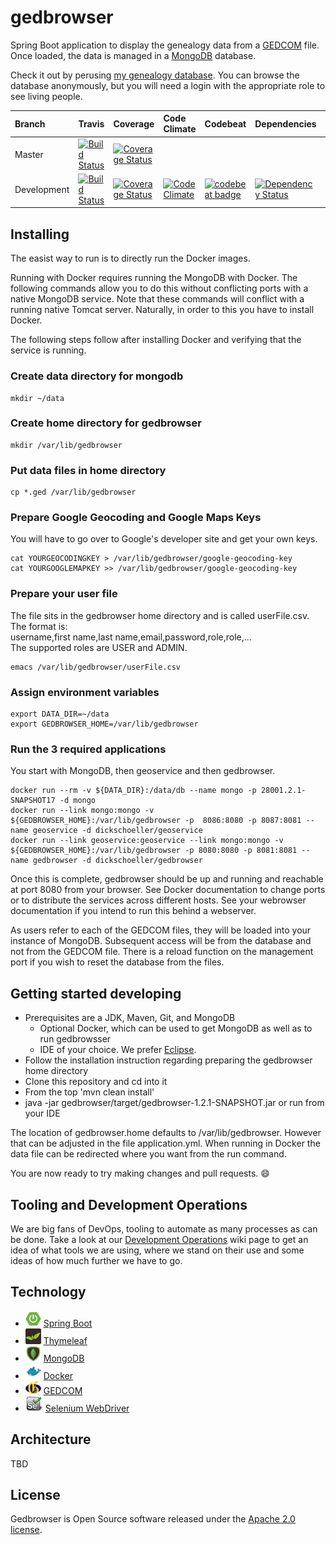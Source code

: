 # gedbrowser

Spring Boot application to display the genealogy data from a
[GEDCOM](http://wiki-en.genealogy.net/GEDCOM) file. Once loaded,
the data is managed
in a [MongoDB](https://www.mongodb.org/) database.

Check it out by perusing [my genealogy
database](http://www.schoellerfamily.org/gedbrowser/surnames?db=schoeller). You can
browse the database anonymously, but you will need a login with the appropriate
role to see living people.

| Branch | Travis | Coverage | Code Climate | Codebeat | Dependencies | Sauce |
| :--- | :--- | :--- | :--- | :--- | :--- | :--- |
| Master | [![Build Status](https://api.travis-ci.org/dickschoeller/gedbrowser.svg?branch=master)](https://travis-ci.org/dickschoeller/gedbrowser) | [![Coverage Status](https://coveralls.io/repos/github/dickschoeller/gedbrowser/badge.svg?branch=master)](https://coveralls.io/github/dickschoeller/gedbrowser?branch=master) |
| Development | [![Build Status](https://api.travis-ci.org/dickschoeller/gedbrowser.svg?branch=development)](https://travis-ci.org/dickschoeller/gedbrowser) | [![Coverage Status](https://coveralls.io/repos/github/dickschoeller/gedbrowser/badge.svg?branch=development)](https://coveralls.io/github/dickschoeller/gedbrowser?branch=development) | [![Code Climate](https://codeclimate.com/github/dickschoeller/gedbrowser/badges/gpa.svg)](https://codeclimate.com/github/dickschoeller/gedbrowser) | [![codebeat badge](https://codebeat.co/badges/0a10c645-cc88-4f2f-9058-df89e8dc408f)](https://codebeat.co/projects/github-com-dickschoeller-gedbrowser-development) | [![Dependency Status](https://www.versioneye.com/user/projects/58987dc1f55eb2003257f7bd/badge.svg)](https://www.versioneye.com/user/projects/58987dc1f55eb2003257f7bd) | [![Build Status](https://saucelabs.com/buildstatus/dickschoeller)](https://saucelabs.com/open_sauce/user/dickschoeller) |

## Installing

The easist way to run is to directly run the Docker images.

Running with Docker requires running the MongoDB with Docker. The following commands allow you to do this without conflicting ports with a native MongoDB service. Note that these commands will conflict with a running native Tomcat server. Naturally, in order to this you have to install Docker.

The following steps follow after installing Docker and verifying that the service is running.

### Create data directory for mongodb
```
mkdir ~/data
```
### Create home directory for gedbrowser
```
mkdir /var/lib/gedbrowser
```
### Put data files in home directory
```
cp *.ged /var/lib/gedbrowser
```
### Prepare Google Geocoding and Google Maps Keys

You will have to go over to Google's developer site and get your own keys.
```
cat YOURGEOCODINGKEY > /var/lib/gedbrowser/google-geocoding-key
cat YOURGOOGLEMAPKEY >> /var/lib/gedbrowser/google-geocoding-key
```
### Prepare your user file

The file sits in the gedbrowser home directory and is called userFile.csv. The format is:<br/>
username,first name,last name,email,password,role,role,...<br/>
The supported roles are USER and ADMIN.
```
emacs /var/lib/gedbrowser/userFile.csv
```
### Assign environment variables
```
export DATA_DIR=~/data
export GEDBROWSER_HOME=/var/lib/gedbrowser
```
### Run the 3 required applications

You start with MongoDB, then geoservice and then gedbrowser.
```
docker run --rm -v ${DATA_DIR}:/data/db --name mongo -p 28001.2.1-SNAPSHOT17 -d mongo
docker run --link mongo:mongo -v ${GEDBROWSER_HOME}:/var/lib/gedbrowser -p  8086:8080 -p 8087:8081 --name geoservice -d dickschoeller/geoservice
docker run --link geoservice:geoservice --link mongo:mongo -v ${GEDBROWSER_HOME}:/var/lib/gedbrowser -p 8080:8080 -p 8081:8081 --name gedbrowser -d dickschoeller/gedbrowser
```
Once this is complete, gedbrowser should be up and running and reachable at port 8080 from your browser. See Docker documentation to change ports or to distribute the services across different hosts. See your webrowser documentation if you intend to run this behind a webserver.

As users refer to each of the GEDCOM files, they will be loaded into your instance of MongoDB. Subsequent access will be from the database and not from the GEDCOM file. There is a reload function on the management port if you wish to reset the database from the files.

## Getting started developing

* Prerequisites are a JDK, Maven, Git, and MongoDB
  * Optional Docker, which can be used to get MongoDB as well as to run gedbrowsser
  * IDE of your choice. We prefer [Eclipse](https://eclipse.org).
* Follow the installation instruction regarding preparing the gedbrowser home directory
* Clone this repository and cd into it
* From the top 'mvn clean install'
* java -jar gedbrowser/target/gedbrowser-1.2.1-SNAPSHOT.jar or run from your IDE

The location of gedbrowser.home defaults to /var/lib/gedbrowser. However that can be adjusted in the file application.yml. When running in Docker the data file can be redirected where you want from the run command.

You are now ready to try making changes and pull requests. :smile:

## Tooling and Development Operations

We are big fans of DevOps, tooling to automate as many processes as can be done. Take a look at our [Development Operations](https://github.com/dickschoeller/gedbrowser/wiki/Development-Operations) wiki page to get an idea of what tools we are using, where we stand on their use and some ideas of how much further we have to go.

## Technology

* ![](images/spring-boot-25.png)
  [Spring Boot](http://projects.spring.io/spring-boot/)
* ![](images/thymeleaf-25.png)
  [Thymeleaf](http://www.thymeleaf.org/)
* ![](images/mongodb-25.png)
  [MongoDB](https://www.mongodb.org/)
* ![](images/docker-25.png)
  [Docker](https://www.docker.com/)
* ![](images/genealogy-net-25.png)
  [GEDCOM](http://wiki-en.genealogy.net/GEDCOM)
* ![](images/selenium-25.png)
  [Selenium WebDriver](http://www.seleniumhq.org/projects/webdriver/)

## Architecture

TBD

## License

Gedbrowser is Open Source software released under the
[Apache 2.0 license](http://www.apache.org/licenses/LICENSE-2.0.html).
